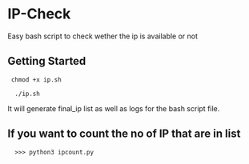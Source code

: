 # IP-Check
Easy bash script to check wether the ip is available or not

## Getting Started

 ```shell
  chmod +x ip.sh
``` 
 
```shell
  ./ip.sh
```

It will generate final_ip list as well as logs for the bash script file.

## If you want to count the no of IP that are in list 

```shell
  >>> python3 ipcount.py
```
